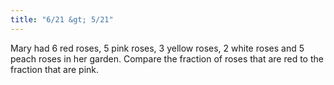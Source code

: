 ```yaml
---
title: "6/21 &gt; 5/21"
---
```

Mary had 6 red roses, 5 pink roses, 3 yellow roses, 2 white roses and 5 peach roses in her garden. Compare the fraction of roses that are red to the fraction that are pink.

